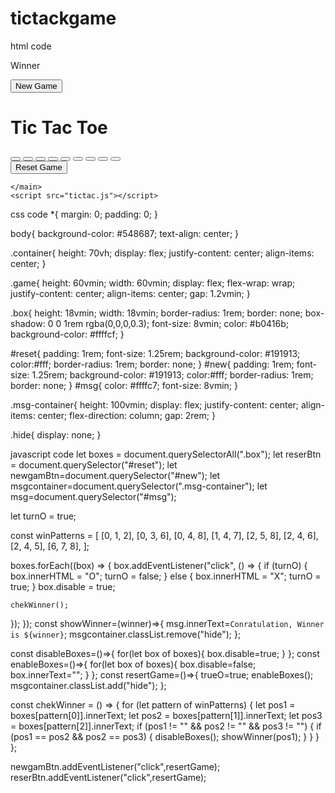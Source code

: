 # tictackgame
html code
<!DOCTYPE html>
<html lang="en">
  <head>
    <meta charset="UTF-8" />
    <meta name="viewport" content="width=device-width, initial-scale=1.0" />
    <title>Tic-Tac-Toe Game</title>
    <link rel="stylesheet" href="tictac.css" />
  </head>
  <body>
    <div class="msg-container hide">
        <p id="msg">Winner</p>
        <button id="new">New Game</button>
    </div>
    <main>
        <h1>Tic Tac Toe</h1>
      <div class="container">
        <div class="game">
          <button class="box"></button>
          <button class="box"></button>
          <button class="box"></button>
          <button class="box"></button>
          <button class="box"></button>
          <button class="box"></button>
          <button class="box"></button>
          <button class="box"></button>
          <button class="box"></button>
        </div>
      </div>
      <button id="reset">Reset Game</button>
      
    </main>
    <script src="tictac.js"></script>
  </body>
</html>



css code
*{
    margin: 0;
    padding: 0;
}

body{
    background-color: #548687;
    text-align: center;
}

.container{
    height: 70vh;
    display: flex;
    justify-content: center;
    align-items: center;
}

.game{
    height: 60vmin;
    width: 60vmin;
    display: flex;
    flex-wrap: wrap;
    justify-content: center;
    align-items: center;
    gap: 1.2vmin;
}

.box{
    height: 18vmin;
    width: 18vmin;
    border-radius: 1rem;
    border: none;
    box-shadow: 0 0 1rem rgba(0,0,0,0.3);
    font-size: 8vmin;
    color: #b0416b;
    background-color: #ffffcf;
}

#reset{
    padding: 1rem;
    font-size: 1.25rem;
    background-color: #191913;
    color:#fff;
    border-radius: 1rem;
    border: none;
}
#new{
    padding: 1rem;
    font-size: 1.25rem;
    background-color: #191913;
    color:#fff;
    border-radius: 1rem;
    border: none;
}
#msg{
    color: #ffffc7;
    font-size: 8vmin;
}

.msg-container{
    height: 100vmin;
    display: flex;
    justify-content: center;
    align-items: center;
    flex-direction: column;
    gap: 2rem;
}

.hide{
    display: none;
}



javascript code
let boxes = document.querySelectorAll(".box");
let reserBtn = document.querySelector("#reset");
let newgamBtn=document.querySelector("#new");
let msgcontainer=document.querySelector(".msg-container");
let msg=document.querySelector("#msg");

let turnO = true;

const winPatterns = [
  [0, 1, 2],
  [0, 3, 6],
  [0, 4, 8],
  [1, 4, 7],
  [2, 5, 8],
  [2, 4, 6],
  [2, 4, 5],
  [6, 7, 8],
];

boxes.forEach((box) => {
  box.addEventListener("click", () => {
    if (turnO) {
      box.innerHTML = "O";
      turnO = false;
    } else {
      box.innerHTML = "X";
      turnO = true;
    }
    box.disable = true;

    chekWinner();
  });
});
const showWinner=(winner)=>{
    msg.innerText=`Conratulation, Winner is ${winner}`;
    msgcontainer.classList.remove("hide");
};

const disableBoxes=()=>{
    for(let box of boxes){
        box.disable=true;
    }
};
const enableBoxes=()=>{
    for(let box of boxes){
        box.disable=false;
        box.innerText="";
    }
};
const resertGame=()=>{
     trueO=true;
     enableBoxes();
     msgcontainer.classList.add("hide");
};

const chekWinner = () => {
  for (let pattern of winPatterns) {
    let pos1 = boxes[pattern[0]].innerText;
    let pos2 = boxes[pattern[1]].innerText;
    let pos3 = boxes[pattern[2]].innerText;
    if (pos1 != "" && pos2 != "" && pos3 != "") {
      if (pos1 == pos2 && pos2 == pos3) {
        disableBoxes();
        showWinner(pos1);
      }
    }
  }
};




newgamBtn.addEventListener("click",resertGame);
reserBtn.addEventListener("click",resertGame);
